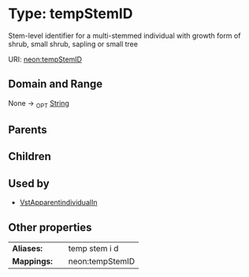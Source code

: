 
# Type: tempStemID


Stem-level identifier for a multi-stemmed individual with growth form of shrub, small shrub, sapling or small tree

URI: [neon:tempStemID](https://data.neonscience.org/tempStemID)


## Domain and Range

None ->  <sub>OPT</sub> [String](types/String.md)

## Parents


## Children


## Used by

 * [VstApparentindividualIn](VstApparentindividualIn.md)

## Other properties

|  |  |  |
| --- | --- | --- |
| **Aliases:** | | temp stem i d |
| **Mappings:** | | neon:tempStemID |

